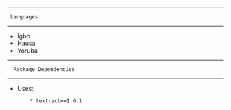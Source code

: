-----------------------------

     Languages
---------------------------------

  * Igbo
  * Hausa
  * Yoruba
  
 
 
 
---------------------------
                                    
      Package Dependencies
---------------------------

* Uses:

          * textract==1.6.1
          
  
